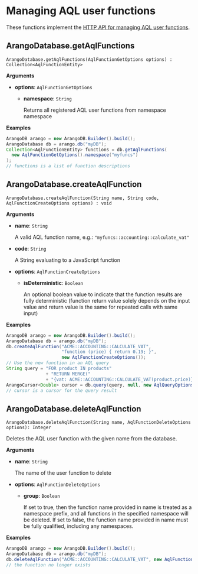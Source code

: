 # Managing AQL user functions

These functions implement the
[HTTP API for managing AQL user functions](https://docs.arangodb.com/latest/HTTP/AqlUserFunctions/index.html).

## ArangoDatabase.getAqlFunctions

`ArangoDatabase.getAqlFunctions(AqlFunctionGetOptions options) : Collection<AqlFunctionEntity>`

**Arguments**

- **options**: `AqlFunctionGetOptions`

  - **namespace**: `String`

    Returns all registered AQL user functions from namespace namespace

**Examples**

```Java
ArangoDB arango = new ArangoDB.Builder().build();
ArangoDatabase db = arango.db("myDB");
Collection<AqlFunctionEntity> functions = db.getAqlFunctions(
  new AqlFunctionGetOptions().namespace("myfuncs")
);
// functions is a list of function descriptions
```

## ArangoDatabase.createAqlFunction

`ArangoDatabase.createAqlFunction(String name, String code, AqlFunctionCreateOptions options) : void`

**Arguments**

- **name**: `String`

  A valid AQL function name, e.g.: `"myfuncs::accounting::calculate_vat"`

- **code**: `String`

  A String evaluating to a JavaScript function

- **options**: `AqlFunctionCreateOptions`

  - **isDeterministic**: `Boolean`

    An optional boolean value to indicate that the function results are fully
    deterministic (function return value solely depends on the input value
    and return value is the same for repeated calls with same input)

**Examples**

```Java
ArangoDB arango = new ArangoDB.Builder().build();
ArangoDatabase db = arango.db("myDB");
db.createAqlFunction("ACME::ACCOUNTING::CALCULATE_VAT",
                     "function (price) { return 0.19; }",
                     new AqlFunctionCreateOptions());
// Use the new function in an AQL query
String query = "FOR product IN products"
               + "RETURN MERGE("
               + "{vat: ACME::ACCOUNTING::CALCULATE_VAT(product.price)}, product)";
ArangoCursor<Double> cursor = db.query(query, null, new AqlQueryOptions(), Double.class);
// cursor is a cursor for the query result
```

## ArangoDatabase.deleteAqlFunction

`ArangoDatabase.deleteAqlFunction(String name, AqlFunctionDeleteOptions options): Integer`

Deletes the AQL user function with the given name from the database.

**Arguments**

- **name**: `String`

  The name of the user function to delete

- **options**: `AqlFunctionDeleteOptions`

  - **group**: `Boolean`

    If set to true, then the function name provided in name is treated as a
    namespace prefix, and all functions in the specified namespace will be deleted.
    If set to false, the function name provided in name must be fully qualified,
    including any namespaces.

**Examples**

```Java
ArangoDB arango = new ArangoDB.Builder().build();
ArangoDatabase db = arango.db("myDB");
db.deleteAqlFunction("ACME::ACCOUNTING::CALCULATE_VAT", new AqlFunctionDeleteOptions());
// the function no longer exists
```
